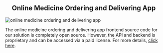 <h2 style="text-align:center">Online Medicine Ordering and Delivering App </h2>

![online medicine ordering and delivering app](https://admin.ninjascode.com/wp-content/uploads/2025/repoImages/lambert/Online%20Medicine%20Ordering%20%26%20Delivering%20App.webp) 

The online medicine ordering and delivering app frontend source code for our solution is completely open source. However, the API and backend is proprietary and can be accessed via a paid license. For more details, <a href="https://enatega.com/?utm_source=github&utm_medium=repo&utm_campaign=lambert-online-medicine-ordering-and-delivering-app" target="_blank">click here</a>.
